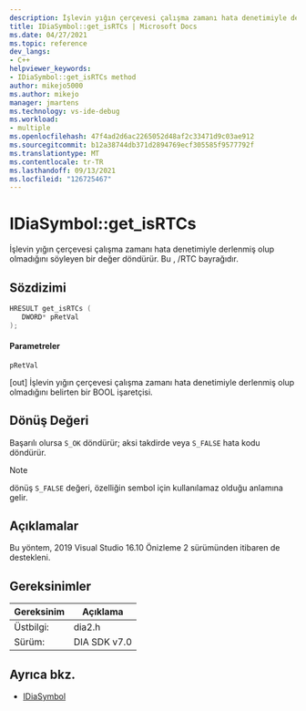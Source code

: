 ```yaml
---
description: İşlevin yığın çerçevesi çalışma zamanı hata denetimiyle derlenmiş olup olmadığını söyleyen bir değer alır. Bu , /RTC bayrağıdır.
title: IDiaSymbol::get_isRTCs | Microsoft Docs
ms.date: 04/27/2021
ms.topic: reference
dev_langs:
- C++
helpviewer_keywords:
- IDiaSymbol::get_isRTCs method
author: mikejo5000
ms.author: mikejo
manager: jmartens
ms.technology: vs-ide-debug
ms.workload:
- multiple
ms.openlocfilehash: 47f4ad2d6ac2265052d48af2c33471d9c03ae912
ms.sourcegitcommit: b12a38744db371d2894769ecf305585f9577792f
ms.translationtype: MT
ms.contentlocale: tr-TR
ms.lasthandoff: 09/13/2021
ms.locfileid: "126725467"
---
```

# <a name="idiasymbolget_isrtcs"></a>IDiaSymbol::get_isRTCs

İşlevin yığın çerçevesi çalışma zamanı hata denetimiyle derlenmiş olup olmadığını söyleyen bir değer döndürür. Bu , /RTC bayrağıdır.

## <a name="syntax"></a>Sözdizimi

```C++
HRESULT get_isRTCs ( 
   DWORD* pRetVal
);
```

#### <a name="parameters"></a>Parametreler

 `pRetVal`

[out] İşlevin yığın çerçevesi çalışma zamanı hata denetimiyle derlenmiş olup olmadığını belirten bir BOOL işaretçisi.

## <a name="return-value"></a>Dönüş Değeri

 Başarılı olursa `S_OK` döndürür; aksi takdirde veya `S_FALSE` hata kodu döndürür.

> [!NOTE]
> dönüş `S_FALSE` değeri, özelliğin sembol için kullanılamaz olduğu anlamına gelir.

## <a name="remarks"></a>Açıklamalar

Bu yöntem, 2019 Visual Studio 16.10 Önizleme 2 sürümünden itibaren de destekleni.

## <a name="requirements"></a>Gereksinimler

|Gereksinim|Açıklama|
|-----------------|-----------------|
|Üstbilgi:|dia2.h|
|Sürüm:|DIA SDK v7.0|

## <a name="see-also"></a>Ayrıca bkz.
- [IDiaSymbol](../../debugger/debug-interface-access/idiasymbol.md)
